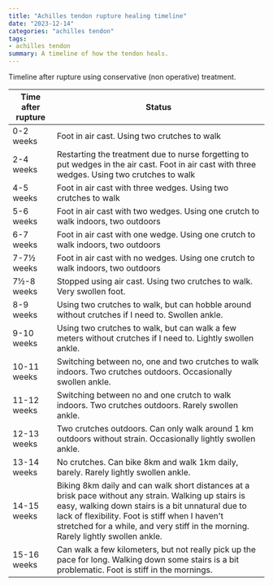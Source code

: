 ```yaml
---
title: "Achilles tendon rupture healing timeline"
date: "2023-12-14"
categories: "achilles tendon"
tags:
- achilles tendon
summary: A timeline of how the tendon heals.
---
```


Timeline after rupture using conservative (non operative) treatment.

|Time after rupture| Status
|------------------|----------------------------------------------|
| 0-2 weeks        | Foot in air cast. Using two crutches to walk |
| 2-4 weeks        | Restarting the treatment due to nurse forgetting to put wedges in the air cast. Foot in air cast with three wedges. Using two crutches to walk |
| 4-5 weeks        | Foot in air cast with three wedges. Using two crutches to walk |
| 5-6 weeks        | Foot in air cast with two wedges. Using one crutch to walk indoors, two outdoors |
| 6-7 weeks        | Foot in air cast with one wedge. Using one crutch to walk indoors, two outdoors |
| 7-7½ weeks       | Foot in air cast with no wedges. Using one crutch to walk indoors, two outdoors |
| 7½-8 weeks       | Stopped using air cast. Using two crutches to walk. Very swollen foot. |
| 8-9 weeks        | Using two crutches to walk, but can hobble around without crutches if I need to. Swollen ankle. |
| 9-10 weeks       | Using two crutches to walk, but can walk a few meters without crutches if I need to. Lightly swollen ankle. |
| 10-11 weeks      | Switching between no, one and two crutches to walk indoors. Two crutches outdoors. Occasionally swollen ankle. |
| 11-12 weeks      | Switching between no and one crutch to walk indoors. Two crutches outdoors. Rarely swollen ankle. |
| 12-13 weeks      | Two crutches outdoors. Can only walk around 1 km outdoors without strain. Occasionally lightly swollen ankle. |
| 13-14 weeks      | No crutches. Can bike 8km and walk 1km daily, barely. Rarely lightly swollen ankle. |
| 14-15 weeks      | Biking 8km daily and can walk short distances at a brisk pace without any strain. Walking up stairs is easy, walking down stairs is a bit unnatural due to lack of flexibility. Foot is stiff when I haven't stretched for a while, and very stiff in the morning. Rarely lightly swollen ankle. |
| 15-16 weeks      | Can walk a few kilometers, but not really pick up the pace for long. Walking down some stairs is a bit problematic. Foot is stiff in the mornings. |
